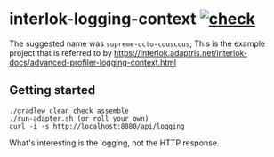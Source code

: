 # interlok-logging-context [![check](https://github.com/adaptris-labs/interlok-logging-context/actions/workflows/gradle.yml/badge.svg)](https://github.com/adaptris-labs/interlok-logging-context/actions/workflows/gradle.yml)

The suggested name was `supreme-octo-couscous`; This is the example project that is referred to by https://interlok.adaptris.net/interlok-docs/advanced-profiler-logging-context.html

## Getting started

```
./gradlew clean check assemble
./run-adapter.sh (or roll your own)
curl -i -s http://localhost:8080/api/logging
```

What's interesting is the logging, not the HTTP response.


